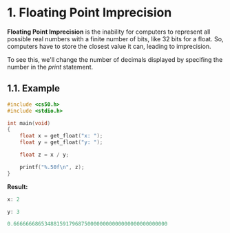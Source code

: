 # 1. Floating Point Imprecision

**Floating Point Imprecision** is the inability for computers to represent all possible real numbers with a finite number of bits, like 32 bits for a float. So, computers have to store the closest value it can, leading to imprecision.

To see this, we'll change the number of decimals displayed by specifing the number in the _print_ statement.

## 1.1. Example

```c
#include <cs50.h>
#include <stdio.h>

int main(void)
{
    float x = get_float("x: ");
    float y = get_float("y: ");

    float z = x / y;

    printf("%.50f\n", z);
}
```

**Result:**

```c
x: 2

y: 3

0.66666668653488159179687500000000000000000000000000
```
